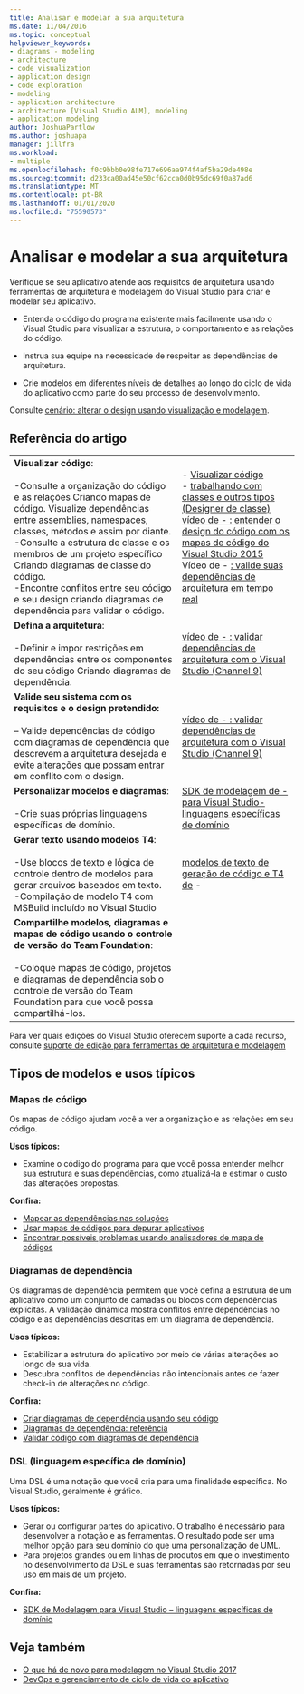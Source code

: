 ```yaml
---
title: Analisar e modelar a sua arquitetura
ms.date: 11/04/2016
ms.topic: conceptual
helpviewer_keywords:
- diagrams - modeling
- architecture
- code visualization
- application design
- code exploration
- modeling
- application architecture
- architecture [Visual Studio ALM], modeling
- application modeling
author: JoshuaPartlow
ms.author: joshuapa
manager: jillfra
ms.workload:
- multiple
ms.openlocfilehash: f0c9bbb0e98fe717e696aa974f4af5ba29de498e
ms.sourcegitcommit: d233ca00ad45e50cf62cca0d0b95dc69f0a87ad6
ms.translationtype: MT
ms.contentlocale: pt-BR
ms.lasthandoff: 01/01/2020
ms.locfileid: "75590573"
---
```

# <a name="analyze-and-model-your-architecture"></a>Analisar e modelar a sua arquitetura

Verifique se seu aplicativo atende aos requisitos de arquitetura usando ferramentas de arquitetura e modelagem do Visual Studio para criar e modelar seu aplicativo.

* Entenda o código do programa existente mais facilmente usando o Visual Studio para visualizar a estrutura, o comportamento e as relações do código.

* Instrua sua equipe na necessidade de respeitar as dependências de arquitetura.

* Crie modelos em diferentes níveis de detalhes ao longo do ciclo de vida do aplicativo como parte do seu processo de desenvolvimento.

Consulte [cenário: alterar o design usando visualização e modelagem](../modeling/scenario-change-your-design-using-visualization-and-modeling.md).

## <a name="article-reference"></a>Referência do artigo

|||
|-|-|
|**Visualizar código**:<br /><br />-Consulte a organização do código e as relações Criando mapas de código. Visualize dependências entre assemblies, namespaces, classes, métodos e assim por diante.<br />-Consulte a estrutura de classe e os membros de um projeto específico Criando diagramas de classe do código.<br />-Encontre conflitos entre seu código e seu design criando diagramas de dependência para validar o código.|- [Visualizar código](../modeling/visualize-code.md)<br />- [trabalhando com classes e outros tipos (Designer de classe)](../ide/class-designer/designing-and-viewing-classes-and-types.md)<br />[vídeo de - : entender o design do código com os mapas de código do Visual Studio 2015](https://channel9.msdn.com/Events/Visual-Studio/Connect-event-2015/502)<br />Vídeo de - [: valide suas dependências de arquitetura em tempo real](https://sec.ch9.ms/sessions/69613110-c334-4f25-bb36-08e5a93456b5/170ValidateArchitectureDependenciesWithVisualStudio.mp4)|
|**Defina a arquitetura**:<br /><br />-Definir e impor restrições em dependências entre os componentes do seu código Criando diagramas de dependência.|[vídeo de - : validar dependências de arquitetura com o Visual Studio (Channel 9)](https://channel9.msdn.com/Events/Connect/2016/170)|
|**Valide seu sistema com os requisitos e o design pretendido:**<br /><br />– Valide dependências de código com diagramas de dependência que descrevem a arquitetura desejada e evite alterações que possam entrar em conflito com o design.|[vídeo de - : validar dependências de arquitetura com o Visual Studio (Channel 9)](https://channel9.msdn.com/Events/Connect/2016/170)|
|**Personalizar modelos e diagramas**:<br /><br />-Crie suas próprias linguagens específicas de domínio.|[SDK de modelagem de - para Visual Studio-linguagens específicas de domínio](../modeling/modeling-sdk-for-visual-studio-domain-specific-languages.md)|
|**Gerar texto usando modelos T4**:<br /><br />-Use blocos de texto e lógica de controle dentro de modelos para gerar arquivos baseados em texto.<br /> -Compilação de modelo T4 com MSBuild incluído no Visual Studio|[modelos de texto de geração de código e T4 de](../modeling/code-generation-and-t4-text-templates.md) - |
|**Compartilhe modelos, diagramas e mapas de código usando o controle de versão do Team Foundation**:<br /><br />-Coloque mapas de código, projetos e diagramas de dependência sob o controle de versão do Team Foundation para que você possa compartilhá-los.| |

Para ver quais edições do Visual Studio oferecem suporte a cada recurso, consulte [suporte de edição para ferramentas de arquitetura e modelagem](../modeling/what-s-new-for-design-in-visual-studio.md#VersionSupport)

## <a name="types-of-models-and-typical-uses"></a>Tipos de modelos e usos típicos

### <a name="code-maps"></a>Mapas de código

Os mapas de código ajudam você a ver a organização e as relações em seu código.

**Usos típicos:**

- Examine o código do programa para que você possa entender melhor sua estrutura e suas dependências, como atualizá-la e estimar o custo das alterações propostas.

**Confira:**

- [Mapear as dependências nas soluções](../modeling/map-dependencies-across-your-solutions.md)
- [Usar mapas de códigos para depurar aplicativos](../modeling/use-code-maps-to-debug-your-applications.md)
- [Encontrar possíveis problemas usando analisadores de mapa de códigos](../modeling/find-potential-problems-using-code-map-analyzers.md)

### <a name="dependency-diagrams"></a>Diagramas de dependência

Os diagramas de dependência permitem que você defina a estrutura de um aplicativo como um conjunto de camadas ou blocos com dependências explícitas. A validação dinâmica mostra conflitos entre dependências no código e as dependências descritas em um diagrama de dependência.

**Usos típicos:**

- Estabilizar a estrutura do aplicativo por meio de várias alterações ao longo de sua vida.
- Descubra conflitos de dependências não intencionais antes de fazer check-in de alterações no código.

**Confira:**

- [Criar diagramas de dependência usando seu código](../modeling/create-layer-diagrams-from-your-code.md)
- [Diagramas de dependência: referência](../modeling/layer-diagrams-reference.md)
- [Validar código com diagramas de dependência](../modeling/validate-code-with-layer-diagrams.md)

### <a name="domain-specific-language-dsl"></a>DSL (linguagem específica de domínio)

Uma DSL é uma notação que você cria para uma finalidade específica. No Visual Studio, geralmente é gráfico.

**Usos típicos:**

- Gerar ou configurar partes do aplicativo. O trabalho é necessário para desenvolver a notação e as ferramentas. O resultado pode ser uma melhor opção para seu domínio do que uma personalização de UML.
- Para projetos grandes ou em linhas de produtos em que o investimento no desenvolvimento da DSL e suas ferramentas são retornadas por seu uso em mais de um projeto.

**Confira:**

- [SDK de Modelagem para Visual Studio – linguagens específicas de domínio](../modeling/modeling-sdk-for-visual-studio-domain-specific-languages.md)

## <a name="see-also"></a>Veja também

- [O que há de novo para modelagem no Visual Studio 2017](../modeling/what-s-new-for-design-in-visual-studio.md)
- [DevOps e gerenciamento de ciclo de vida do aplicativo](/azure/devops/user-guide/devops-alm-overview)
